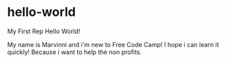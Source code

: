 # hello-world
My First Rep
Hello World!

My name is Marvinni and i'm new to Free Code Camp! I hope i can learn it quickly!
Because i want to help the non profits.

